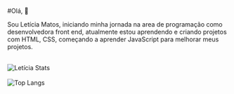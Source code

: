 
#Olá, 👋

Sou Letícia Matos, iniciando minha jornada na area de programação como desenvolvedora front end, atualmente estou aprendendo e criando projetos com HTML, CSS, começando a aprender JavaScript para melhorar meus projetos.
<br>
<br>

  
![Letícia Stats](https://github-readme-stats.vercel.app/api?username=leticiamsantos20&hide=contribs,prs)
<br>
<br>
![Top Langs](https://github-readme-stats.vercel.app/api/top-langs/?username=leticiamsantos20&size_weight=0.5&count_weight=0.5)

